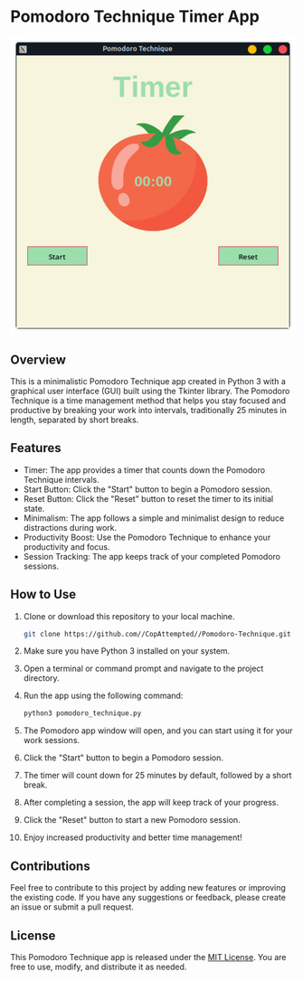 # Pomodoro Technique Timer App

<div align="center">
  <img src="Screenshot.png" alt="Pomodoro Technique App">
</div>

## Overview

This is a minimalistic Pomodoro Technique app created in Python 3 with a graphical user interface (GUI) built using the Tkinter library. The Pomodoro Technique is a time management method that helps you stay focused and productive by breaking your work into intervals, traditionally 25 minutes in length, separated by short breaks.

## Features

- Timer: The app provides a timer that counts down the Pomodoro Technique intervals.
- Start Button: Click the "Start" button to begin a Pomodoro session.
- Reset Button: Click the "Reset" button to reset the timer to its initial state.
- Minimalism: The app follows a simple and minimalist design to reduce distractions during work.
- Productivity Boost: Use the Pomodoro Technique to enhance your productivity and focus.
- Session Tracking: The app keeps track of your completed Pomodoro sessions.

## How to Use

1. Clone or download this repository to your local machine.

   ```bash
   git clone https://github.com//CopAttempted//Pomodoro-Technique.git
   ```

2. Make sure you have Python 3 installed on your system.

3. Open a terminal or command prompt and navigate to the project directory.

4. Run the app using the following command:

   ```bash
   python3 pomodoro_technique.py
   ```

5. The Pomodoro app window will open, and you can start using it for your work sessions.

6. Click the "Start" button to begin a Pomodoro session.

7. The timer will count down for 25 minutes by default, followed by a short break.

8. After completing a session, the app will keep track of your progress.

9. Click the "Reset" button to start a new Pomodoro session.

10. Enjoy increased productivity and better time management!

## Contributions

Feel free to contribute to this project by adding new features or improving the existing code. If you have any suggestions or feedback, please create an issue or submit a pull request.

## License

This Pomodoro Technique app is released under the [MIT License](LICENSE). You are free to use, modify, and distribute it as needed.
